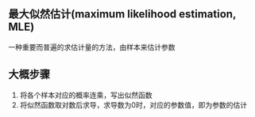 ## 最大似然估计(maximum likelihood estimation, MLE)
一种重要而普遍的求估计量的方法，由样本来估计参数

## 大概步骤
1. 将各个样本对应的概率连乘，写出似然函数
2. 将似然函数取对数后求导，求导数为0时，对应的参数值，即为参数的估计
